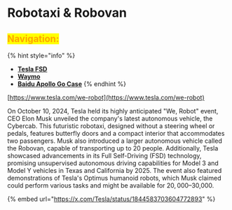 # Robotaxi & Robovan

## <mark style="color:orange;">Navigation:</mark>

{% hint style="info" %}
* [**Tesla FSD**](tesla.md)
* [**Waymo**](waymo.md)
* [**Baidu Apollo Go Case**](case-challenges-in-implementing-baidus-apollo-go-autonomous-driving-business.md)
{% endhint %}





[https://www.tesla.com/we-robot](https://www.tesla.com/we-robot)

On October 10, 2024, Tesla held its highly anticipated "We, Robot" event, CEO Elon Musk unveiled the company's latest autonomous vehicle, the Cybercab. This futuristic robotaxi, designed without a steering wheel or pedals, features butterfly doors and a compact interior that accommodates two passengers. Musk also introduced a larger autonomous vehicle called the Robovan, capable of transporting up to 20 people. Additionally, Tesla showcased advancements in its Full Self-Driving (FSD) technology, promising unsupervised autonomous driving capabilities for Model 3 and Model Y vehicles in Texas and California by 2025. The event also featured demonstrations of Tesla's Optimus humanoid robots, which Musk claimed could perform various tasks and might be available for $20,000–$30,000.

{% embed url="https://x.com/Tesla/status/1844583703604772893" %}







